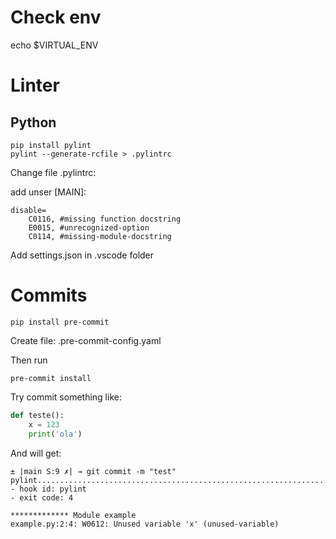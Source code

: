 # Check env  

echo $VIRTUAL_ENV

# Linter

## Python
```
pip install pylint
pylint --generate-rcfile > .pylintrc
```

Change file .pylintrc:

add unser [MAIN]:
```
disable=
    C0116, #missing function docstring
    E0015, #unrecognized-option
    C0114, #missing-module-docstring
```

Add settings.json in .vscode folder

# Commits

```
pip install pre-commit
```

Create file: .pre-commit-config.yaml

Then run
```
pre-commit install
```

Try commit something like:
``` python
def teste():
    x = 123
    print('ola')
```

And will get:

```
± |main S:9 ✗| → git commit -m "test"
pylint...................................................................Failed
- hook id: pylint
- exit code: 4

************* Module example
example.py:2:4: W0612: Unused variable 'x' (unused-variable)
```